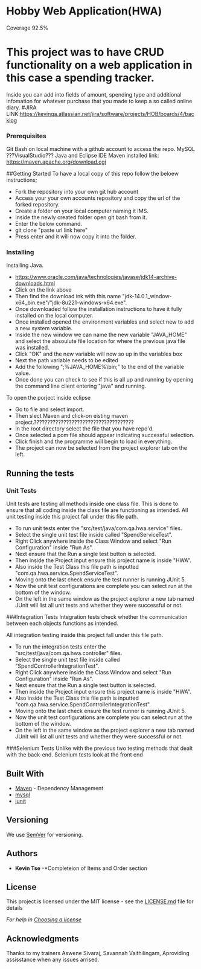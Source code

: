 # Hobby Web Application(HWA)
Coverage 92.5%
# This project was to have CRUD functionality on a web application in this case a spending tracker. 
Inside you can add into fields of amount, spending type and additional 
infomation for whatever purchase that you made to keep a so called online diary. 
#JIRA LINK:https://kevinqa.atlassian.net/jira/software/projects/HOB/boards/4/backlog


### Prerequisites

Git Bash on local machine with a github account to access the repo.
MySQL
???VisualStudio???
Java and Eclipse IDE
Maven installed link: https://maven.apache.org/download.cgi

##Getting Started
To have a local copy of this repo follow the beloew instructions;
* Fork the repository into your own git hub account
* Access your your own accounts repository and copy the url of the forked repository.
* Create a folder on your local computer naming it IMS.
* Inside the newly created folder open git bash from it.
* Enter the below command.
* git clone "paste url link here"
* Press enter and it will now copy it into the folder. 

### Installing
Installing Java.
* https://www.oracle.com/java/technologies/javase/jdk14-archive-downloads.html
* Click on the link above 
* Then find the download ink with this name "jdk-14.0.1_window-x64_bin.exe"/"jdk-8u221-windows-x64.exe".
* Once downloaded follow the installation instructions to have it fully installed on the local computer.
* Once installed opened the environment variables and select new to add a new system variable.
* Inside the new window we can name the new variable "JAVA_HOME" and select the absoulute file location for where the previous java file was installed.
* Click "OK" and the new variable will now so up in the variables box
* Next the path variable needs to be edited
* Add the following ";%JAVA_HOME%\bin;" to the end of the variable value.
* Once done you can check to see if this is all up and running by opening the command line client entering "java" and running. 



To open the porject inside eclipse
* Go to file and select import.
* Then slect Maven and click-on eisting maven project.?????????????????????????????????????
* In the root directory select the file that you have repo'd.
* Once selected a pom file should appear indicating successful selection. 
* Click finish and the programme will begin to load in everything.
* The project can now be selected from the project explorer tab on the left.

## Running the tests

### Unit Tests 

Unit tests are testing all methods inside one class file. This is done to ensure that all coding inside the class file are functioning as intended.
All unit testing inside this project fall under this file path. 
* To run unit tests enter the "src/test/java/com.qa.hwa.service" files. 
* Select the single unit test file inside called "SpendServiceTest".
* Right Click anywhere inside the Class Window and select "Run Configuration" inside "Run As". 
* Next ensure that the Run a single test button is selected. 
* Then inside the Project input ensure this project name is inside "HWA". 
* Also inside the Test Class this file path is inputted "com.qa.hwa.service.SpendServiceTest". 
* Moving onto the last check ensure the test runner is running JUnit 5.
* Now the unit test configurations are complete you can select run at the bottom of the window.  
* On the left in the same window as the project explorer a new tab named JUnit will list all unit tests and whether they were successful or not.

###Integration Tests
Integration tests check whether the communication between each objects functions as intended.

All integration testing inside this project fall under this file path. 
* To run the integration tests enter the "src/test/java/com.qa.hwa.controller" files. 
* Select the single unit test file inside called "SpendControllerIntegrationTest".
* Right Click anywhere inside the Class Window and select "Run Configuration" inside "Run As". 
* Next ensure that the Run a single test button is selected. 
* Then inside the Project input ensure this project name is inside "HWA". 
* Also inside the Test Class this file path is inputted "com.qa.hwa.service.SpendControllerIntegrationTest". 
* Moving onto the last check ensure the test runner is running JUnit 5.
* Now the unit test configurations are complete you can select run at the bottom of the window.  
* On the left in the same window as the project explorer a new tab named JUnit will list all unit tests and whether they were successful or not.

###Selenium Tests
Unlike with the previous two testing methods that dealt with the back-end. Selenium tests look at the front end  

## Built With

* [Maven](https://maven.apache.org/) - Dependency Management
* [mysql](https://mvnrepository.com/artifact/mysql/mysql-connector-java) 
* [junit](https://mvnrepository.com/artifact/junit/junit)

## Versioning

We use [SemVer](http://semver.org/) for versioning.

## Authors
* **Kevin Tse** -*Completeion of Items and Order section

## License

This project is licensed under the MIT license - see the [LICENSE.md](LICENSE.md) file for details 

*For help in [Choosing a license](https://choosealicense.com/)*

## Acknowledgments

Thanks to my trainers Aswene Sivaraj, Savannah Vaithilingam, Aproviding assisstance when any issues arrised.